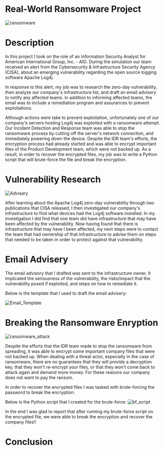 # Real-World Ransomware Project
![ransomware](https://github.com/denika01/Ransomware-Simulation/assets/152938905/fbde3ba0-eea3-4ac5-bbe6-15b9164c53ae)

# Description
In this project I took on the role of an Information Security Analyst for American International Group, Inc. - AIG.  During the simulation our team received an alert from the Cybersecurity & Infrastructure Security Agency (CISA), about an emerging vulnerability regarding the open source logging software Apache Log4j.

In response to this alert, my job was to research the zero-day vulnerability, then analyze our company's infrastructure list, and draft an email advisery to notify any affected teams.  In addition to informing affected teams, the email was to include a remediation program and assurances to prevent exploitations. 

Although actions were take to prevent exploitation, unfortunately one of our company's servers hosting Log4j was exploited with a ransomware attempt.  Our Incident Detection and Response team was able to stop the ransomware process by cutting off the server's network connection, and immediately powering down the device.  Despite the IDR team's efforts, the encryption process had already started and was able to encrypt important files of the Product Development team, which were not backed up.  As a result, in order to recover the encrypted files, my job was to write a Python script that will brute-force the file and break the encryption.

# Vulnerability Research
![Advisary](https://github.com/denika01/Ransomware-Simulation/assets/152938905/a3faa799-d76d-4799-9775-f766a431616e)

After learning about the Apache Log4j zero-day vulnerability through two publications that CISA released, I then investigated our company's infrastructure to find what devices had the Log4j software installed.  In my investigation I did find that one team did have infrastructure that may have been affected by the vulnerability.  Now having found that there is infrastructure that may have I been affected, my next steps were to contact the team that had ownership of that infrastructure to advise them on steps that needed to be taken in order to protect against that vulnerability.

# Email Advisery

The email advisory that I drafted was sent to the infrastructure owner.  It implicated the seriousness of the vulnerability, the risks/impact that the vulnerability posed if exploited, and steps on how to remediate it.

Below is the template that I used to draft the email advisery:

![Email_Template](https://github.com/denika01/Ransomware-Simulation/assets/152938905/dd762097-1ceb-44ad-9d65-728b0ab91671)

# Breaking the Ransomware Enryption
![ransomware_attack](https://github.com/denika01/Ransomware-Simulation/assets/152938905/ce641c3c-9608-4d12-a394-81237df48439)

Despite the efforts that the IDR team made to stop the ransomware from spreading, it was able to encrypt some important company files that were not backed up.  When dealing with a threat actor, especially in the case of ransomware, there are no guarantees that they will provide a decryption key, that they won't re-encrypt your files, or that they won't come back to attack again and demand more money.  For these reasons our company does not want to pay the ransom.

In order to recover the encrypted files I was tasked with brute-forcing the password to break the encryption.

Below is the Python script that I created for the brute-force: 
![bf_script](https://github.com/denika01/Ransomware-Simulation/assets/152938905/2f2c818b-c5b6-4d19-9c7c-0ec21145aaf1)

In the end I was glad to report that after running my brute-force script on the encrypted file, we were able to break the encryption and recover the company files!!

# Conclusion
